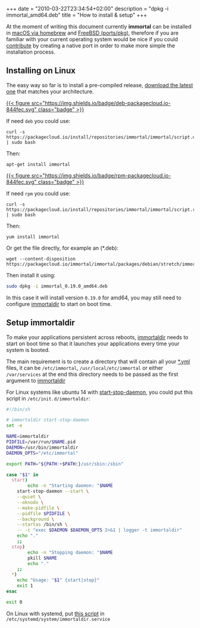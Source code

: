+++
date = "2010-03-22T23:34:54+02:00"
description = "dpkg -i immortal_amd64.deb"
title = "How to install & setup"
+++

At the moment of writing this document currently **immortal** can be installed
in [macOS via homebrew](/mac/) and [FreeBSD (ports/pkg)](/freebsd/), therefore
if you are familiar with your current operating system would be nice if you
could [contribute](https://github.com/immortal/immortal/blob/master/CONTRIBUTING.md#getting-started)
by creating a native port in order to make more simple the installation process.

## Installing on Linux

The easy way so far is to install a pre-compiled release, [download the latest one](https://packagecloud.io/immortal/immortal) that matches your architecture.

[{{< figure src="https://img.shields.io/badge/deb-packagecloud.io-844fec.svg" class="badge" >}}](https://packagecloud.io/immortal/immortal)

If need `deb` you could use:

    curl -s https://packagecloud.io/install/repositories/immortal/immortal/script.deb.sh | sudo bash

Then:

    apt-get install immortal

[{{< figure src="https://img.shields.io/badge/rpm-packagecloud.io-844fec.svg" class="badge" >}}](https://packagecloud.io/immortal/immortal)

If need  `rpm` you could use:

    curl -s https://packagecloud.io/install/repositories/immortal/immortal/script.rpm.sh | sudo bash

Then:

    yum install immortal


Or get the file directly, for example an (*.deb):

    wget --content-disposition https://packagecloud.io/immortal/immortal/packages/debian/stretch/immortal_0.19.0_amd64.deb/download.deb

Then install it using:

```sh
sudo dpkg -i immortal_0.19.0_amd64.deb
```

In this case it will install version `0.19.0` for amd64, you may still need to configure [immortaldir](/post/immortaldir) to start on boot time.

## Setup immortaldir

To make your applications persistent across reboots,
[immortaldir](/post/immortaldir/) needs to start on boot time so that it
launches your applications every time your system is booted.

The main requirement is to create a directory that will contain
all your [*.yml](/post/run.yml) files, it can be `/etc/immortal`,
`/usr/local/etc/immortal` or either `/var/services` at the end this directory
needs to be passed as the first argument to [immortaldir](/post/immortaldir)

For Linux systems like ubuntu 14 with
[start-stop-daemon](https://manpages.debian.org/jessie/dpkg/start-stop-daemon.8.en.html),
you could put this script in `/etc/init.d/immortaldir`:

```sh
#!/bin/sh

# immortaldir start-stop-daemon
set -e

NAME=immortaldir
PIDFILE=/var/run/$NAME.pid
DAEMON=/usr/bin/immortaldir
DAEMON_OPTS="/etc/immortal"

export PATH="${PATH:+$PATH:}/usr/sbin:/sbin"

case "$1" in
  start)
        echo -n "Starting daemon: "$NAME
	start-stop-daemon --start \
    --quiet \
    --oknodo \
    --make-pidfile \
    --pidfile $PIDFILE \
    --background \
    --startas /bin/sh \
    -- -c "exec $DAEMON $DAEMON_OPTS 2>&1 | logger -t immortaldir"
    echo "."
	;;
  stop)
        echo -n "Stopping daemon: "$NAME
        pkill $NAME
        echo "."
	;;
  *)
	echo "Usage: "$1" {start|stop}"
	exit 1
esac

exit 0
```

On Linux with systemd, put [this script](/post/systemd/) in `/etc/systemd/system/immortaldir.service`

